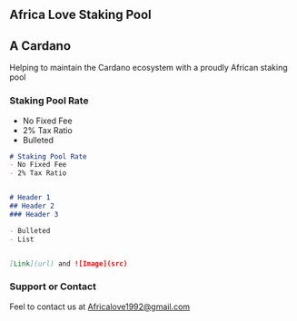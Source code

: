 ## Africa Love Staking Pool
## A Cardano 
Helping to maintain the Cardano ecosystem with a proudly African staking pool

 
### Staking Pool Rate
- No Fixed Fee
- 2% Tax Ratio
- Bulleted


```markdown
# Staking Pool Rate
- No Fixed Fee
- 2% Tax Ratio


# Header 1
## Header 2
### Header 3

- Bulleted
- List


[Link](url) and ![Image](src)
```

### Support or Contact
Feel to contact us at Africalove1992@gmail.com
